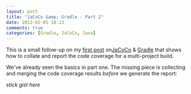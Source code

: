 ```yaml
---
layout: post
title: "JaCoCo &amp; Gradle - Part 2"
date: 2012-02-05 18:13
comments: true
categories: [Gradle, JaCoCo, Java]
---
```


This is a small follow-up on my [first post][1] on[JaCoCo][2] & [Gradle][3] that shows how to collate and report the code coverage for a multi-project build.

We've already seen the basics in part one. The missing piece is collecting and merging the code coverage results *before* we generate the report:

*stick gist here*

[1]: http://stevendick.github.com/blog/2012/01/22/jacoco-and-gradle/
[2]: http://www.eclemma.org/jacoco/
[3]: http://www.gradle.org